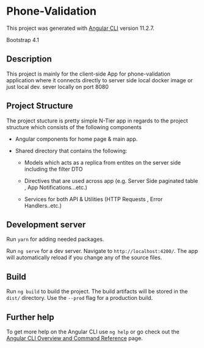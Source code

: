 # Phone-Validation

This project was generated with [Angular CLI](https://github.com/angular/angular-cli) version 11.2.7.

Bootstrap 4.1

## Description

This project is mainly for the client-side App for phone-validation application where it connects directly to server side local docker image or just local dev. sever locally on port 8080

## Project Structure

The project stucture is pretty simple N-Tier app in regards to the project structure which consists of the following components

- Angular components for home page & main app.

- Shared directory that contains the following:

    - Models which acts as a replica from entites on the server side including the filter DTO 

    - Directives that are used across app (e.g. Server Side paginated table , App Notifications...etc.)

    - Services for both API & Utilities (HTTP Requests , Error Handlers..etc.)
## Development server

Run `yarn` for adding needed packages.

Run `ng serve` for a dev server. Navigate to `http://localhost:4200/`. The app will automatically reload if you change any of the source files.

## Build

Run `ng build` to build the project. The build artifacts will be stored in the `dist/` directory. Use the `--prod` flag for a production build.


## Further help

To get more help on the Angular CLI use `ng help` or go check out the [Angular CLI Overview and Command Reference](https://angular.io/cli) page.

